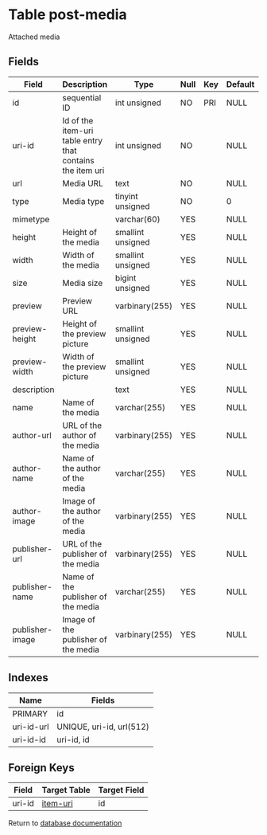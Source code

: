 Table post-media
===========

Attached media

Fields
------

| Field           | Description                                               | Type               | Null | Key | Default | Extra          |
| --------------- | --------------------------------------------------------- | ------------------ | ---- | --- | ------- | -------------- |
| id              | sequential ID                                             | int unsigned       | NO   | PRI | NULL    | auto_increment |
| uri-id          | Id of the item-uri table entry that contains the item uri | int unsigned       | NO   |     | NULL    |                |
| url             | Media URL                                                 | text               | NO   |     | NULL    |                |
| type            | Media type                                                | tinyint unsigned   | NO   |     | 0       |                |
| mimetype        |                                                           | varchar(60)        | YES  |     | NULL    |                |
| height          | Height of the media                                       | smallint unsigned  | YES  |     | NULL    |                |
| width           | Width of the media                                        | smallint unsigned  | YES  |     | NULL    |                |
| size            | Media size                                                | bigint unsigned    | YES  |     | NULL    |                |
| preview         | Preview URL                                               | varbinary(255)     | YES  |     | NULL    |                |
| preview-height  | Height of the preview picture                             | smallint unsigned  | YES  |     | NULL    |                |
| preview-width   | Width of the preview picture                              | smallint unsigned  | YES  |     | NULL    |                |
| description     |                                                           | text               | YES  |     | NULL    |                |
| name            | Name of the media                                         | varchar(255)       | YES  |     | NULL    |                |
| author-url      | URL of the author of the media                            | varbinary(255)     | YES  |     | NULL    |                |
| author-name     | Name of the author of the media                           | varchar(255)       | YES  |     | NULL    |                |
| author-image    | Image of the author of the media                          | varbinary(255)     | YES  |     | NULL    |                |
| publisher-url   | URL of the publisher of the media                         | varbinary(255)     | YES  |     | NULL    |                |
| publisher-name  | Name of the publisher of the media                        | varchar(255)       | YES  |     | NULL    |                |
| publisher-image | Image of the publisher of the media                       | varbinary(255)     | YES  |     | NULL    |                |

Indexes
------------

| Name       | Fields                   |
| ---------- | ------------------------ |
| PRIMARY    | id                       |
| uri-id-url | UNIQUE, uri-id, url(512) |
| uri-id-id  | uri-id, id               |

Foreign Keys
------------

| Field | Target Table | Target Field |
|-------|--------------|--------------|
| uri-id | [item-uri](help/database/db_item-uri) | id |

Return to [database documentation](help/database)
